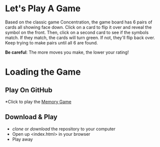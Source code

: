 # Let's Play A Game
Based on the classic game Concentration, the game board has 6 pairs of cards all showing face down. 
Click on a card to flip it over and reveal the symbol on the front. Then, click on a second card to see if the symbols match. If they match, the cards will turn green. If not, they'll flip back over. Keep trying to make pairs until all 6 are found.  

**Be careful**: The more moves you make, the lower your rating! 



# Loading the Game
## Play On GitHub
*Click to play the [Memory Game](https://cerita.github.io/fend-memory-game/)

## Download & Play
* *clone* or *download* the repository to your computer
* Open up <index.html> in your browser
* Play away

